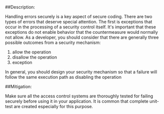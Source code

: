 ##Description:

Handling errors securely is a key aspect of secure coding.
There are two types of errors that deserve special attention. The first is exceptions
that occur in the processing of a security control itself. It's important that these
exceptions do not enable behavior that the countermeasure would normally not allow.
As a developer, you should consider that there are generally three possible outcomes
from a security mechanism:

1. allow the operation
2. disallow the operation
3. exception

In general, you should design your security mechanism so that a failure will follow the same execution path
as disabling the operation

##Mitigation:

Make sure all the access control systems are thoroughly tested for failing securely before
using it in your application. It is common that complete unit-test are created especially
for this purpose.
